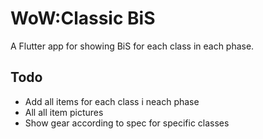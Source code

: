 # WoW:Classic BiS

A Flutter app for showing BiS for each class in each phase.

## Todo

- Add all items for each class i neach phase
- All all item pictures
- Show gear according to spec for specific classes
